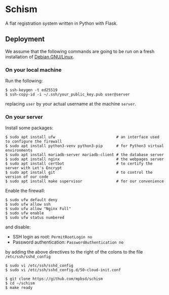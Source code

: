 # Schism

A flat registration system written in Python with Flask.

## Deployment

We assume that the following commands are going to be run on a fresh
installation of [Debian GNU/Linux][].

### On your local machine

Run the following:

```shell
$ ssh-keygen -t ed25519
$ ssh-copy-id -i ~/.ssh/your_public_key.pub user@server
```
replacing `user` by your actual username at the machine `server`.

### On your server

Install some packages:

```shell
$ sudo apt install ufw                           # an interface used to configure the firewall 
$ sudo apt install python3-venv python3-pip      # for Python3 virtual environments
$ sudo apt install mariadb-server mariadb-client # the database server
$ sudo apt install nginx                         # the webpages server
$ sudo apt install certbot                       # to certify the server with Let's Encrypt
$ sudo apt install git                           # to control the version of our code
$ sudo apt install make supervisor               # for our convenience
```

Enable the firewall:

```shell
$ sudo ufw default deny
$ sudo ufw allow ssh
$ sudo ufw allow "Nginx Full"
$ sudo ufw enable
$ sudo ufw status numbered
```

and disable:

  - SSH login as root:       `PermitRootLogin no`
  - Password authentication: `PasswordAuthentication no`

by adding the above directives to the right of the colons to the file
`/etc/ssh/sshd_config`

```shell
$ sudo vi /etc/ssh/sshd_config
$ sudo vi /etc/ssh/sshd_config.d/50-cloud-init.conf
```

```shell
$ git clone https://github.com/mpbsd/schism
$ cd ~/schism
$ make ready
```

[Debian GNU/Linux]: https://debian.org
